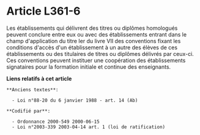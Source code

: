 # Article L361-6

Les établissements qui délivrent des titres ou diplômes homologués peuvent conclure entre eux ou avec des établissements
entrant dans le champ d'application du titre Ier du livre VII des conventions fixant les conditions d'accès d'un
établissement à un autre des élèves de ces établissements ou des titulaires de titres ou diplômes délivrés par ceux-ci. Ces
conventions peuvent instituer une coopération des établissements signataires pour la formation initiale et continue des
enseignants.

**Liens relatifs à cet article**

	**Anciens textes**:

	  - Loi n°88-20 du 6 janvier 1988 - art. 14 (Ab)

	**Codifié par**:

	  - Ordonnance 2000-549 2000-06-15
	  - Loi n°2003-339 2003-04-14 art. 1 (loi de ratification)
